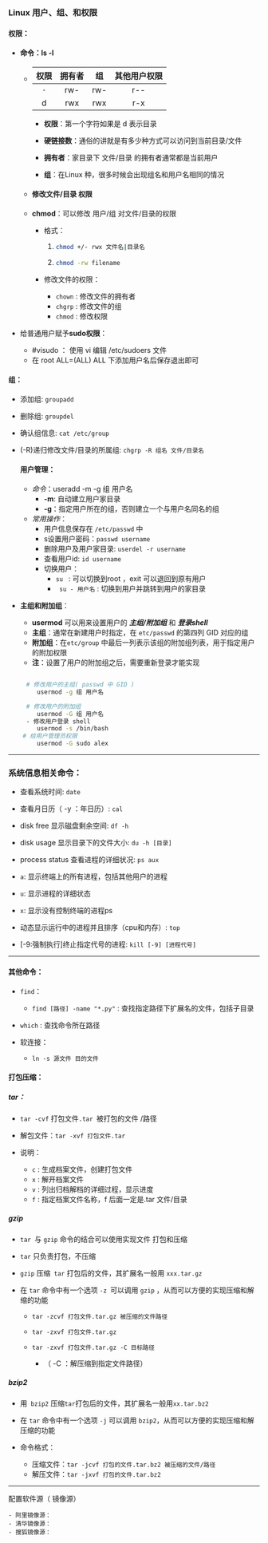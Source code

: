 ### Linux 用户、组、和权限

#### 权限：

- #### 命令：ls -l

   - | 权限 | 拥有者 |  组  | 其他用户权限 |
     | :--: | :----: | :--: | :----------: |
     | `-`  |  rw-   | rw-  |     r--      |
     |  d   |  rwx   | rwx  |     r-x      |

     - **权限**：第一个字符如果是 d 表示目录

     - **硬链接数**：通俗的讲就是有多少种方式可以访问到当前目录/文件

     - **拥有者**：家目录下 文件/目录 的拥有者通常都是当前用户

     - **组**：在Linux 种，很多时候会出现组名和用户名相同的情况

       


  - #### 修改文件/目录 权限

  - **chmod**：可以修改 用户/组 对文件/目录的权限

    - 格式：

         1. ```bash
            chmod +/- rwx 文件名|目录名
            ```

         2. ```bash
            chmod -rw filename
            ```

    - 修改文件的权限：

        - `chown` : 修改文件的拥有者
        - `chgrp` : 修改文件的组
        - `chmod` : 修改权限

- 给普通用户赋予**sudo权限**：

     - #visudo    ： 使用 vi 编辑 /etc/sudoers 文件
     - 在 root    ALL=(ALL)    ALL  下添加用户名后保存退出即可

 #### 组：

   - 添加组:  `groupadd`   

- 删除组:  `groupdel `

- 确认组信息:  `cat /etc/group `

- (-R)递归修改文件/目录的所属组:  `chgrp -R 组名 文件/目录名  `

     

  #### 用户管理：

   - *命令*：useradd -m -g 组 用户名 
        -  **-m**: 自动建立用户家目录
        - **-g**：指定用户所在的组，否则建立一个与用户名同名的组
   - *常用操作*：
        - 用户信息保存在 `/etc/passwd` 中
        - s设置用户密码：`passwd username`
        - 删除用户及用户家目录: `userdel -r username `
        - 查看用户id: `id username`  
        - 切换用户：
          - `su ` :  可以切换到root ，exit 可以退回到原有用户
          - ` su - 用户名` :  切换到用户并跳转到用户的家目录

- **主组和附加组**：
   - **usermod** 可以用来设置用户的 ***主组/附加组***  和 ***登录shell***
   - **主组**：通常在新建用户时指定，在 `etc/passwd` 的第四列 GID 对应的组
   - **附加组**：在`etc/group` 中最后一列表示该组的附加组列表，用于指定用户的附加权限
   - **注**：设置了用户的附加组之后，需要重新登录才能实现

```bash

     # 修改用户的主组( passwd 中 GID )
        usermod -g 组 用户名

     # 修改用户的附加组
        usermod -G 组 用户名
     - 修改用户登录 shell
        usermod -s /bin/bash
    # 给用户管理员权限
        usermod -G sudo alex
```
***


### 系统信息相关命令：
  - 查看系统时间: `date`
  - 查看月日历（ -y ：年日历）: `cal`
  - disk free 显示磁盘剩余空间: `df -h`
  - disk usage 显示目录下的文件大小: `du -h [目录]`	
  - process status 查看进程的详细状况: `ps aux`
  - `a`: 显示终端上的所有进程，包括其他用户的进程
  - `u`: 显示进程的详细状态
  - `x`: 显示没有控制终端的进程ps

  - 动态显示运行中的进程并且排序（cpu和内存）: `top`
  - [-9:强制执行]终止指定代号的进程: `kill [-9] [进程代号] `

---



#### 其他命令：

 - `find`：
     - `find [路径] -name "*.py"` : 查找指定路径下扩展名的文件，包括子目录

- `which` :  查找命令所在路径

- 软连接：
     - `ln -s 源文件 目的文件`		

#### 打包压缩：

##### tar：

 - `tar -cvf` 打包文件`.tar `被打包的文件 /路径

- 解包文件：`tar -xvf 打包文件.tar`
 - 说明：
    - `c` : 生成档案文件，创建打包文件
   - `x` :  解开档案文件
   - `v` :  列出归档解档的详细过程，显示进度
   - `f` : 指定档案文件名称，f 后面一定是.tar 文件/目录

##### gzip 

- `tar `与 `gzip` 命令的结合可以使用实现文件 打包和压缩
- `tar` 只负责打包，不压缩
- `gzip` 压缩` tar` 打包后的文件，其扩展名一般用 `xxx.tar.gz`
- 在 `tar` 命令中有一个选项 `-z `可以调用 `gzip` ，从而可以方便的实现压缩和解缩的功能

  - `tar -zcvf 打包文件.tar.gz 被压缩的文件路径`

  - `tar -zxvf 打包文件.tar.gz `

  - `tar -zxvf 打包文件.tar.gz -C 目标路径`
    - （ -C ：解压缩到指定文件路径）

##### bzip2

- 用` bzip2` 压缩` tar `打包后的文件，其扩展名一般用`xx.tar.bz2`
- 在 `tar` 命令中有一个选项 `-j` 可以调用 `bzip2`，从而可以方便的实现压缩和解压缩的功能

- 命令格式：
  - 压缩文件：`tar -jcvf 打包的文件.tar.bz2 被压缩的文件/路径`
  - 解压文件：`tar -jxvf 打包的文件.tar.bz2 `

---

配置软件源（ 镜像源）

	- 阿里镜像源：
	- 清华镜像源：
	- 搜狐镜像源：

